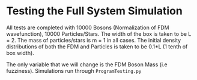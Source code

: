 # Testing the Full System Simulation

All tests are completed with 10000 Bosons (Normalization of FDM wavefunction), 10000 Particles/Stars. The width of the box is taken to be L = 2. The mass of particles/stars is m = 1 in all cases. The initial density distributions of both the FDM and Particles is taken to be 0.1*L (1 tenth of box width).

The only variable that we will change is the FDM Boson Mass (i.e fuzziness). Simulations run through `ProgramTesting.py`